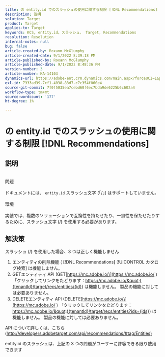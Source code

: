 ```yaml
---
title: の entity.id でのスラッシュの使用に関する制限 [!DNL Recommendations]
description: 説明
solution: Target
product: Target
applies-to: Target
keywords: KCS, entity.id，スラッシュ， Target, Recommendations
resolution: Resolution
internal-notes: null
bug: false
article-created-by: Roxann McGlumphy
article-created-date: 9/1/2022 8:39:18 PM
article-published-by: Roxann McGlumphy
article-published-date: 9/1/2022 8:48:36 PM
version-number: 3
article-number: KA-14103
dynamics-url: https://adobe-ent.crm.dynamics.com/main.aspx?forceUCI=1&pagetype=entityrecord&etn=knowledgearticle&id=05f7ab20-362a-ed11-9db1-002248086a27
exl-id: 7333ad39-7cf1-4038-83d7-c7c354f060e4
source-git-commit: 7f0f5035ea7cebd60f6ec7bda9de6225b6c602a4
workflow-type: tm+mt
source-wordcount: '177'
ht-degree: 1%

---
```


# の entity.id でのスラッシュの使用に関する制限 [!DNL Recommendations]

## 説明

<br>問題<br><br>
ドキュメントには、 `entity.id` スラッシュ文字 (「/」) はサポートしていません。
<br><br>環境<br><br>
実装では、複数のソリューションで互換性を持たせたり、一貫性を保たせたりするために、スラッシュ文字 (/) を使用する必要があります。


## 解決策


スラッシュ (/) を使用した場合、3 つは正しく機能しません

1. エンティティの削除機能 ( [!DNL Recommendations] [!UICONTROL カタログ検索] は機能しません。
2. GETエンティティ API (GET[https://mc.adobe.io/\](https://mc.adobe.io/ ) 「クリックしてリンクをたどります：https://mc.adobe.io/&quot;){tenantId}/target/recs/entities/{id}) は機能しません。 製品の機能に対しては必要ありません。
3. DELETEエンティティ API (DELETE[https://mc.adobe.io/\](https://mc.adobe.io/ ) 「クリックしてリンクをたどります：https://mc.adobe.io/&quot;){tenantId}/target/recs/entities?ids={ids}) は機能しません。 製品の機能に対しては必要ありません。


API について詳しくは、こちら ([http://developers.adobetarget.com/api/recommendations/#tag/Entities)](http://developers.adobetarget.com/api/recommendations/#tag/Entities%29 "クリックしてリンク先を表示：http://developers.adobetarget.com/api/recommendations/#tag/Entities)")

entity.id のスラッシュは、上記の 3 つの問題がユーザーに許容できる限り使用できます
